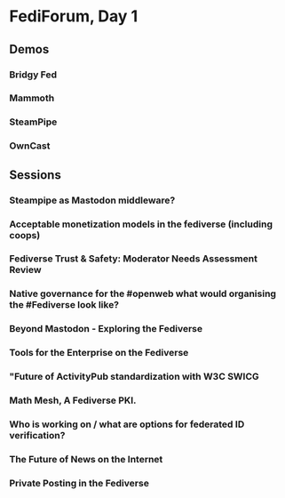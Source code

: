 # FediForum, Day 1

## Demos

### Bridgy Fed

### Mammoth

### SteamPipe

### OwnCast


## Sessions


### Steampipe as Mastodon middleware?

### Acceptable monetization models in the fediverse (including coops)

### Fediverse Trust & Safety: Moderator Needs Assessment Review

### Native governance for the #openweb what would organising the #Fediverse look like?

### Beyond Mastodon - Exploring the Fediverse

### Tools for the Enterprise on the Fediverse 

### "Future of ActivityPub standardization with W3C SWICG

### Math Mesh, A Fediverse PKI.

### Who is working on / what are options for federated ID verification?

### The Future of News on the Internet

### Private Posting in the Fediverse

